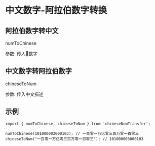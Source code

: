 # 中文数字-阿拉伯数字转换

## 阿拉伯数字转中文

numToChinese

参数: 传入数字

## 中文数字转阿拉伯数字

chineseToNum

参数: 传入中文描述

## 示例

```
import { numToChinese, chineseToNum } from 'chineseNumTransfer';

numToChinese(101000003000103); // 一百零一万亿零三百万零一百零三
chineseToNum("一百零一万亿零三百万零一百零三"); // 101000003000103

```